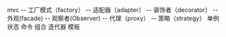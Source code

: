 mvc 
-- 工厂模式（factory）
-- 适配器（adapter）
-- 装饰者（decorator）
-- 外观(facade)
-- 观察者(Observer)
-- 代理（proxy）
-- 策略（strategy）
单例
状态
命令
组合
迭代器
模板